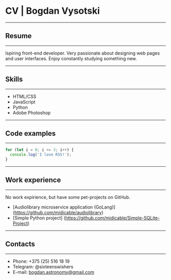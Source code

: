 # CV | Bogdan Vysotski

---
## Resume
---
Ispiring front-end developer. Very passionate about designing web pages and user interfaces. Enjoy constantly studying something new. 

---
## Skills
---

* HTML/CSS
* JavaScript
* Python
* Adobe Photoshop

---
## Code examples
---

``` JavaScript
for (let i = 0; i <= 3; i++) {
  console.log('I love RSS!');
}
``` 

---
## Work experience
---

No work expirience, but have some pet-projects on GitHub.
- [Audiolibrary microservice application (GoLang)] (https://github.com/midicable/audiolibrary)
- [Simple Python project] (https://github.com/midicable/Simple-SQLite-Project)

---
## Contacts
---

* Phone: +375 (25) 516 18 19
* Telegram: @sixteenswishers
* E-mail: bogdan.astronomy@gmail.com